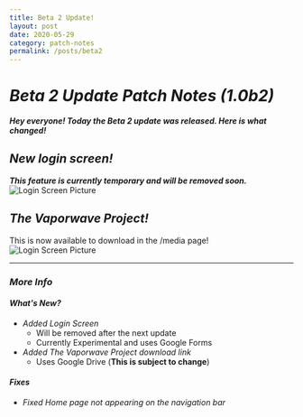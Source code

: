 ```yaml
---
title: Beta 2 Update!
layout: post
date: 2020-05-29
category: patch-notes
permalink: /posts/beta2
---
```


# _Beta 2 Update Patch Notes (1.0b2)_

**_Hey everyone! Today the Beta 2 update was released. Here is what changed!_**

## _New login screen!_
**_This feature is currently temporary and will be removed soon._**
![Login Screen Picture](https://github.com/Lennon-Incorporated/test/blob/master/pictures/login-screen1.png)

## _The Vaporwave Project!_
This is now available to download in the /media page!
![Login Screen Picture](https://github.com/Lennon-Incorporated/test/blob/master/pictures/vaporwave-picture1.jpg)

------------------
### **_More Info_**

#### _What's New?_

- _Added Login Screen_
  - Will be removed after the next update
  - Currently Experimental and uses Google Forms
- _Added The Vaporwave Project download link_
  - Uses Google Drive (**This is subject to change**)

#### _Fixes_

- _Fixed Home page not appearing on the navigation bar_
